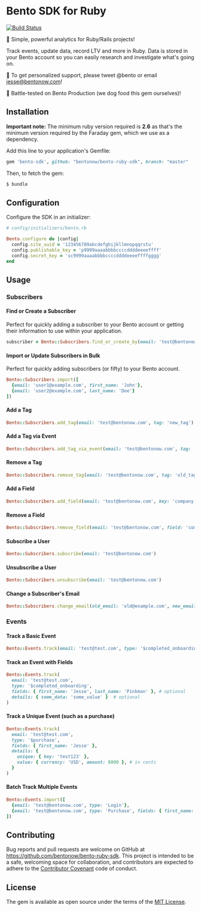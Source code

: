 # Bento SDK for Ruby
[![Build Status](https://travis-ci.org/bentonow/bento-ruby-sdk.svg?branch=master)](https://travis-ci.org/bentonow/bento-ruby-sdk)

🍱 Simple, powerful analytics for Ruby/Rails projects!

Track events, update data, record LTV and more in Ruby. Data is stored in your Bento account so you can easily research and investigate what's going on.

👋 To get personalized support, please tweet @bento or email jesse@bentonow.com!

🐶 Battle-tested on Bento Production (we dog food this gem ourselves)!

## Installation

**Important note:** The minimum ruby version required is **2.6** as that's the minimum version required by the Faraday gem, which we use as a dependency.

Add this line to your application's Gemfile:

```ruby
gem 'bento-sdk', github: "bentonow/bento-ruby-sdk", branch: "master"
```

Then, to fetch the gem:

```bash
$ bundle
```

## Configuration

Configure the SDK in an initializer:

```ruby
# config/initializers/bento.rb

Bento.configure do |config|
  config.site_uuid = '123456789abcdefghijkllmnopqqrstu'
  config.publishable_key = 'p9999aaaabbbbccccddddeeeeffff'
  config.secret_key = 'sc9999aaaabbbbccccddddeeeeffffgggg'
end
```

## Usage

### Subscribers

#### Find or Create a Subscriber
Perfect for quickly adding a subscriber to your Bento account or getting their information to use within your application.
```ruby
subscriber = Bento::Subscribers.find_or_create_by(email: 'test@bentonow.com')
```

#### Import or Update Subscribers in Bulk
Perfect for quickly adding subscribers (or fifty) to your Bento account.
```ruby
Bento::Subscribers.import([
  {email: 'user1@example.com', first_name: 'John'},
  {email: 'user2@example.com', last_name: 'Doe'}
])
```

#### Add a Tag

```ruby
Bento::Subscribers.add_tag(email: 'test@bentonow.com', tag: 'new_tag')
```

#### Add a Tag via Event

```ruby
Bento::Subscribers.add_tag_via_event(email: 'test@bentonow.com', tag: 'event_tag')
```

#### Remove a Tag

```ruby
Bento::Subscribers.remove_tag(email: 'test@bentonow.com', tag: 'old_tag')
```

#### Add a Field

```ruby
Bento::Subscribers.add_field(email: 'test@bentonow.com', key: 'company', value: 'Acme Inc')
```

#### Remove a Field

```ruby
Bento::Subscribers.remove_field(email: 'test@bentonow.com', field: 'company')
```

#### Subscribe a User

```ruby
Bento::Subscribers.subscribe(email: 'test@bentonow.com')
```

#### Unsubscribe a User

```ruby
Bento::Subscribers.unsubscribe(email: 'test@bentonow.com')
```

#### Change a Subscriber's Email

```ruby
Bento::Subscribers.change_email(old_email: 'old@example.com', new_email: 'new@example.com')
```

### Events

#### Track a Basic Event

```ruby
Bento::Events.track(email: 'test@test.com', type: '$completed_onboarding')
```

#### Track an Event with Fields

```ruby
Bento::Events.track(
  email: 'test@test.com',
  type: '$completed_onboarding',
  fields: { first_name: 'Jesse', last_name: 'Pinkman' }, # optional
  details: { some_data: 'some_value' }  # optional
)
```

#### Track a Unique Event (such as a purchase)

```ruby
Bento::Events.track(
  email: 'test@test.com',
  type: '$purchase',
  fields: { first_name: 'Jesse' },
  details: {
    unique: { key: 'test123' },
    value: { currency: 'USD', amount: 8000 }, # in cents
  }
)
```

#### Batch Track Multiple Events

```ruby
Bento::Events.import([
  {email: 'test@bentonow.com', type: 'Login'},
  {email: 'test@bentonow.com', type: 'Purchase', fields: { first_name: 'Jesse', last_name: 'Hanley' }}
])
```

## Contributing

Bug reports and pull requests are welcome on GitHub at https://github.com/bentonow/bento-ruby-sdk. This project is intended to be a safe, welcoming space for collaboration, and contributors are expected to adhere to the [Contributor Covenant](http://contributor-covenant.org) code of conduct.

## License

The gem is available as open source under the terms of the [MIT License](http://opensource.org/licenses/MIT).